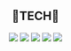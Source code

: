  <div align=center> 
   <h2>📕TECH📘</h2>
<!--    <img src="https://img.shields.io/badge/html5-E34F26?style=for-the-badge&logo=html5&logoColor=white"/> 
   <img src="https://img.shields.io/badge/css-1572B6?style=for-the-badge&logo=css3&logoColor=white"/>  -->
   <img src="https://img.shields.io/badge/react-61DAFB?style=for-the-badge&logo=react&logoColor=black"/>  
   <img src="https://img.shields.io/badge/reactnative-61DAFB?style=for-the-badge&logo=react&logoColor=black"/>  
   <img src="https://img.shields.io/badge/javascript-F7DF1E?style=for-the-badge&logo=javascript&logoColor=black"/> 
   <img src="https://img.shields.io/badge/typescript-3178C6?style=for-the-badge&logo=typescript&logoColor=black"/> 
   <img src="https://img.shields.io/badge/Nextjs-000000?style=for-the-badge&logo=Next.JS&logoColor=white"/>
<!--    <img src="https://img.shields.io/badge/redux-764ABC?style=for-the-badge&logo=redux&logoColor=purple"/>   -->
  
  <br/>
  <br/>
  <br/>


<!-- ![Anurag's GitHub stats](https://github-readme-stats.vercel.app/api?username=ParkJongho1&theme=github_dark&show_icons=true) -->
<!-- [![Top Langs](https://github-readme-stats.vercel.app/api/top-langs/?username=ParkJongho1&langs_count=10&layout=compact)]() -->


</div>




<!--
**ParkJongho1/ParkJongho1** is a ✨ _special_ ✨ repository because its `README.md` (this file) appears on your GitHub profile.

Here are some ideas to get you started:

- 🔭 I’m currently working on ...
- 🌱 I’m currently learning ...
- 👯 I’m looking to collaborate on ...
- 🤔 I’m looking for help with ...
- 💬 Ask me about ...
- 📫 How to reach me: ...
- 😄 Pronouns: ...
- ⚡ Fun fact: ...
-->

